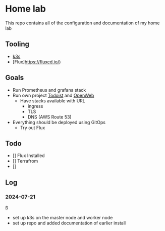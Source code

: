 # Home lab

This repo contains all of the configuration and documentation of my home lab

## Tooling 

- [k3s](https://docs.k3s.io/)
- [Flux]https://fluxcd.io/)

## Goals 
- Run Prometheus and grafana stack 
- Run own project [Todoist](https://github.com/yuandrk/teledoist) and [OpenWeb](https://openwebui.com/) 
   - Have stacks available with URL
      - ingress 
      - TLS 
      - DNS (AWS Route 53)
- Everything should be deployed using GitOps 
   - Try out Flux 

## Todo 

- [] Flux Installed  
- [] Terrafrom  
- [] 

## Log 

### 2024-07-21
ß
- set up k3s on the master node and worker node
- set up repo and added documentation of earlier install  